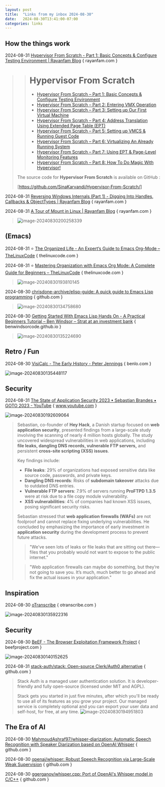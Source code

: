 ```yaml
---
layout: post
title:  "Links from my inbox 2024-08-30"
date:   2024-08-30T13:41:00-07:00
categories: links
---
```






## How the things work

2024-08-31 [Hypervisor From Scratch - Part 1: Basic Concepts & Configure Testing Environment | Rayanfam Blog](https://rayanfam.com/topics/hypervisor-from-scratch-part-1/) { rayanfam.com }

> > # Hypervisor From Scratch
> >
> > - [Hypervisor From Scratch – Part 1: Basic Concepts & Configure Testing Environment](https://rayanfam.com/topics/hypervisor-from-scratch-part-1/)
> > - [Hypervisor From Scratch – Part 2: Entering VMX Operation](https://rayanfam.com/topics/hypervisor-from-scratch-part-2/)
> > - [Hypervisor From Scratch – Part 3: Setting up Our First Virtual Machine](https://rayanfam.com/topics/hypervisor-from-scratch-part-3/)
> > - [Hypervisor From Scratch – Part 4: Address Translation Using Extended Page Table (EPT)](https://rayanfam.com/topics/hypervisor-from-scratch-part-4/)
> > - [Hypervisor From Scratch – Part 5: Setting up VMCS & Running Guest Code](https://rayanfam.com/topics/hypervisor-from-scratch-part-5/)
> > - [Hypervisor From Scratch – Part 6: Virtualizing An Already Running System](https://rayanfam.com/topics/hypervisor-from-scratch-part-6/)
> > - [Hypervisor From Scratch – Part 7: Using EPT & Page-Level Monitoring Features](https://rayanfam.com/topics/hypervisor-from-scratch-part-7/)
> > - [Hypervisor From Scratch – Part 8: How To Do Magic With Hypervisor!](https://rayanfam.com/topics/hypervisor-from-scratch-part-8/)
>
> The source code for **Hypervisor From Scratch** is available on GitHub :
>
> [https://github.com/SinaKarvandi/Hypervisor-From-Scratch/]

2024-08-31 [Reversing Windows Internals (Part 1) - Digging Into Handles, Callbacks & ObjectTypes | Rayanfam Blog](https://rayanfam.com/topics/reversing-windows-internals-part1/) { rayanfam.com }

2024-08-31 [A Tour of Mount in Linux | Rayanfam Blog](https://rayanfam.com/topics/mount-in-linux/) { rayanfam.com }

> ![image-20240830200258339](./2024-08-30-links-from-my-inbox.assets/image-20240830200258339.png)



## (Emacs)

2024-08-31 ⭐️ [The Organized Life - An Expert‘s Guide to Emacs Org-Mode – TheLinuxCode](https://thelinuxcode.com/emacs-org_mode_part1/) { thelinuxcode.com }

2024-08-31 ⭐️ [Mastering Organization with Emacs Org Mode: A Complete Guide for Beginners – TheLinuxCode](https://thelinuxcode.com/emacs-org-mode-tutorial/) { thelinuxcode.com }

> ![image-20240830193810145](./2024-08-30-links-from-my-inbox.assets/image-20240830193810145.png)



2024-08-30 [chrisdone-archive/elisp-guide: A quick guide to Emacs Lisp programming](https://github.com/chrisdone-archive/elisp-guide) { github.com }

> ![image-20240830134758680](./2024-08-30-links-from-my-inbox.assets/image-20240830134758680.png)

2024-08-30 [Getting Started With Emacs Lisp Hands On - A Practical Beginners Tutorial – Ben Windsor – Strat at an investment bank](https://benwindsorcode.github.io/Getting-Started-With-Emacs-Lisp/) { benwindsorcode.github.io }

> ![image-20240830135224690](./2024-08-30-links-from-my-inbox.assets/image-20240830135224690.png)



## Retro / Fun

2024-08-30 [VisiCalc - The Early History - Peter Jennings](https://benlo.com/visicalc/) { benlo.com }

![image-20240830135448117](./2024-08-30-links-from-my-inbox.assets/image-20240830135448117.png)



## Security

2024-08-31 [The State of Application Security 2023 • Sebastian Brandes • GOTO 2023 - YouTube](https://www.youtube.com/watch?v=BX0TVzHOJgQ) { www.youtube.com }

![image-20240830192609064](./2024-08-30-links-from-my-inbox.assets/image-20240830192609064.png)

> Sebastian, co-founder of **Hey Hack**, a Danish startup focused on **web application security**, presented findings from a large-scale study involving the scanning of nearly 4 million hosts globally. The study uncovered widespread vulnerabilities in web applications, including **file leaks, dangling DNS records, vulnerable FTP servers,** and persistent **cross-site scripting (XSS) issues**.
>
> Key findings include:
>
> - **File leaks**: 29% of organizations had exposed sensitive data like source code, passwords, and private keys.
> - **Dangling DNS records**: Risks of **subdomain takeover** attacks due to outdated DNS entries.
> - **Vulnerable FTP servers**: 7.9% of servers running **ProFTPD 1.3.5** were at risk due to a file copy module vulnerability.
> - **XSS vulnerabilities**: 4% of companies had known XSS issues, posing significant security risks.
>
> Sebastian stressed that **web application firewalls (WAFs)** are not foolproof and cannot replace fixing underlying vulnerabilities. He concluded by emphasizing the importance of early investment in **application security** during the development process to prevent future attacks.
>
> > "We’ve seen lots of leaks or file leaks that are sitting out there—files that you probably would not want to expose to the public internet."
>
> > "Web application firewalls can maybe do something, but they’re not going to save you. It’s much, much better to go ahead and fix the actual issues in your application."



## Inspiration

2024-08-30 [oTranscribe](https://otranscribe.com/) { otranscribe.com }

![image-20240830135922316](./2024-08-30-links-from-my-inbox.assets/image-20240830135922316.png)



## Security

2024-08-30 [BeEF - The Browser Exploitation Framework Project](https://beefproject.com/) { beefproject.com }

![image-20240830140152625](./2024-08-30-links-from-my-inbox.assets/image-20240830140152625.png)

2024-08-31 [stack-auth/stack: Open-source Clerk/Auth0 alternative](https://github.com/stack-auth/stack) { github.com }

> Stack Auth is a managed user authentication solution. It is developer-friendly and fully open-source (licensed under MIT and AGPL).
>
> Stack gets you started in just five minutes, after which you'll be ready to use all of its features as you grow your project. Our managed service is completely optional and you can export your user data and self-host, for free, at any time.
> ![image-20240830194951803](./2024-08-30-links-from-my-inbox.assets/image-20240830194951803.png)



## The Era of AI

2024-08-30 [MahmoudAshraf97/whisper-diarization: Automatic Speech Recognition with Speaker Diarization based on OpenAI Whisper](https://github.com/MahmoudAshraf97/whisper-diarization) { github.com }

2024-08-30 [openai/whisper: Robust Speech Recognition via Large-Scale Weak Supervision](https://github.com/openai/whisper) { github.com }

2024-08-30 [ggerganov/whisper.cpp: Port of OpenAI's Whisper model in C/C++](https://github.com/ggerganov/whisper.cpp) { github.com }



